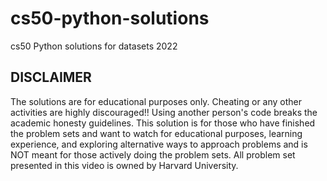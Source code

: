 # cs50-python-solutions
cs50 Python solutions for datasets 2022

## DISCLAIMER
The solutions are for educational purposes only. Cheating or any other activities are highly discouraged!! Using another person's code breaks the academic honesty guidelines. This solution is for those who have finished the problem sets and want to watch for educational purposes, learning experience, and exploring alternative ways to approach problems and is NOT meant for those actively doing the problem sets. All problem set presented in this video is owned by Harvard University.


